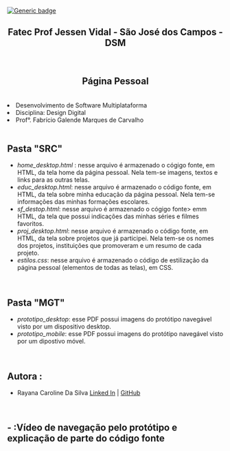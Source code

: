 [![Generic badge](https://img.shields.io/badge/STATUS%20DA%20PAGINA%20PESSOAL-EM%20DESENVOLVIMENTO-orange)](https://shields.io/)

<h2 text align="center">Fatec Prof Jessen Vidal - São José dos Campos - DSM</h2>
 
 <br>

<h2 text align="center">Página Pessoal</h2>

<br>

  <li> Desenvolvimento de Software Multiplataforma </li>
  <li> Disciplina: Design Digital</li>
  <li> Prof°. Fabrício Galende Marques de Carvalho</li>

<br>


## Pasta "SRC"  
* *home_desktop.html* : nesse arquivo é armazenado o cógigo fonte, em HTML, da tela home da página pessoal. Nela tem-se imagens, textos e links para as outras telas.</li>
* *educ_desktop.html*: nesse arquivo é armazenado o código fonte, em HTML, da tela sobre minha educação da página pessoal. Nela tem-se informações das minhas formações escolares.</a>
* *sf_destop.html*: nesse arquivo é armazenado o cógigo fonte> emm HTML, da tela que possui indicações das minhas séries e filmes favoritos.</a>
* *proj_desktop.html*: nesse arquivo é armazenado o código fonte, em HTML, da tela sobre projetos que já participei. Nela tem-se os nomes dos projetos, instituições que promoveram e um resumo de cada projeto.</a>
* *estilos.css*: nesse arquivo é armazenado o código de estilização da página pessoal (elementos de todas as telas), em CSS. 
<br />

##  Pasta "MGT"
* *prototipo_desktop*: esse PDF possui imagens do protótipo navegável visto por um dispositivo desktop. 
* *prototipo_mobile*: esse PDF possui imagens do protótipo navegável visto por um dipostivo móvel. 
		
<br />

## Autora :

* Rayana Caroline Da Silva [Linked In](https://www.linkedin.com/in/rayana-silva-3a9292195/) | [GitHub](https://github.com/raysilva02)

<br />

## - :Vídeo de navegação pelo protótipo e explicação de parte do código fonte 

